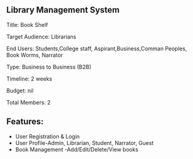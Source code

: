 Library Management System
-------------------------

Title:    Book Shelf

Target Audience: Librarians

End Users: Students,College staff, Aspirant,Business,Comman Peoples, Book Worms, Narrator 

Type: Business to Business (B2B)

Timeline: 2 weeks

Budget: nil

Total Members: 2


Features:
---------
* User Registration & Login
* User Profile-Admin, Librarian, Student, Narrator, Guest
* Book Management -Add/Edit/Delete/View books
   



    
